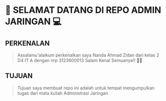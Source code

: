 # 🥳 SELAMAT DATANG DI REPO ADMIN JARINGAN 💻


## PERKENALAN
> Assalamu'alaikum perkenalkan saya Nanda Ahmad Zidan dari kelas 2 D4 IT A dengan nrp 3123600013
> Salam Kenal Semuanya!! 🙋‍♂️

## TUJUAN
> Tujuan saya membuat repo ini adalah untuk tempat mengumpulkan tugas dari mata kuliah Administrasi Jaringan
